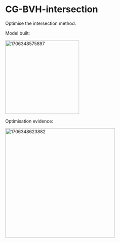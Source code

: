 # CG-BVH-intersection
Optimise the intersection method.

Model built:

<img width="233" alt="1706348575897" src="https://github.com/MauraLxy/CG-BVH-intersection/assets/100116002/c9b4a2ad-aed1-451f-acf9-20dd50bf447d">

Optimisation evidence:

<img width="346" alt="1706348623882" src="https://github.com/MauraLxy/CG-BVH-intersection/assets/100116002/1e9989c6-b76d-46a6-aaff-9295c2ea834a">
